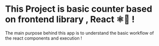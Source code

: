 # This Project is basic counter based on frontend library , React ⚛🤞 ! 

 The main purpose behind this app is to understand the basic workflow of the react components and execution ! 